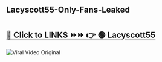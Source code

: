 
 ## Lacyscott55-Only-Fans-Leaked

# <h2><a href="https://clipsfans.com/Lacyscott55&ref=git">🔗 Click to LINKS ⏩⏩ 👉 🟢 Lacyscott55 </a></h2>

<a href="https://clipsfans.com/Lacyscott55&ref=git" rel="nofollow" data-target="animated-image.originalLink"><img src="https://i.ibb.co.com/xMMVF88/686577567.gif" alt="Viral Video Original" style="max-width: 100%; display: inline-block;" data-target="animated-image.originalImage"></a>
